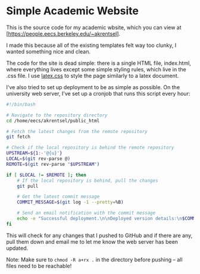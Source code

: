# Simple Academic Website

This is the source code for my academic wbsite, which you can view at [https://people.eecs.berkeley.edu/~akrentsel].

I made this because all of the existing templates felt way too clunky, I wanted something nice and clean. 

The code for the site is dead simple: there is a single HTML file, index.html, where everything lives except some simple styling rules, which live in the .css file. I use [latex.css](https://latex.vercel.app/) to style the page similarly to a latex document.

I've also tried to set up deployment to be as simple as possible. On the university web server, I've set up a cronjob that runs this script every hour:
```bash
#!/bin/bash

# Navigate to the repository directory
cd /home/eecs/akrentsel/public_html

# Fetch the latest changes from the remote repository
git fetch

# Check if the local repository is behind the remote repository
UPSTREAM=${1:-'@{u}'}
LOCAL=$(git rev-parse @)
REMOTE=$(git rev-parse "$UPSTREAM")

if [ $LOCAL != $REMOTE ]; then
    # If the local repository is behind, pull the changes
    git pull

    # Get the latest commit message
    COMMIT_MESSAGE=$(git log -1 --pretty=%B)

    # Send an email notification with the commit message
    echo -e "Successful deployment.\n\nDeployed version details:\n$COMMIT_MESSAGE" | mail -s "Deployment Notification" akrentsel@berkeley.edu
fi
```

This will check for any changes that I pushed to GitHub and if there are any, pull them down and email me to let me know the web server has been updated.

Note: Make sure to `chmod -R a+rx .` in the directory before pushing – all files need to be reachable!
